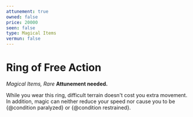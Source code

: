 ```yaml
---
attunement: true
owned: false
price: 20000
seen: false
type: Magical Items
vermun: false
---
```

# Ring of Free Action

*Magical Items, Rare* **Attunement needed.**

While you wear this ring, difficult terrain doesn't cost you extra movement. In addition, magic can neither reduce your speed nor cause you to be {@condition paralyzed} or {@condition restrained}.